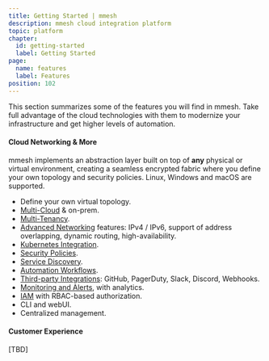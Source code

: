 ```yaml
---
title: Getting Started | mmesh
description: mmesh cloud integration platform
topic: platform
chapter:
  id: getting-started
  label: Getting Started
page:
  name: features
  label: Features
position: 102
---
```


This section summarizes some of the features you will find in mmesh. Take full advantage of the cloud technologies with them to modernize your infrastructure and get higher levels of automation.

#### Cloud Networking & More

mmesh implements an abstraction layer built on top of **any** physical or virtual environment, creating a seamless encrypted fabric where you define your own topology and security policies. Linux, Windows and macOS are supported.

- Define your own virtual topology.
- [Multi-Cloud](/docs/platform/cloud-provisioning/overview) & on-prem.
- [Multi-Tenancy](/docs/platform/networking/topology).
- [Advanced Networking](/docs/platform/networking/advanced-features) features: IPv4 / IPv6, support of address overlapping, dynamic routing, high-availability.
- [Kubernetes Integration](/docs/platform/kubernetes/overview).
- [Security Policies](/docs/platform/networking/network-security).
- [Service Discovery](/docs/platform/network/service-discovery).
- [Automation Workflows](/docs/platform/automation/overview).
- [Third-party Integrations](/docs/platform/administration/integrations): GitHub, PagerDuty, Slack, Discord, Webhooks.
- [Monitoring and Alerts](/docs/platform/monitoring/overview), with analytics.
- [IAM](/docs/platform/iam/overview) with RBAC-based authorization.
- CLI and webUI.
- Centralized management.

#### Customer Experience

[TBD]
